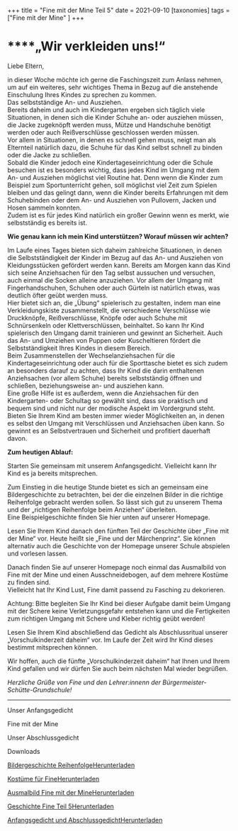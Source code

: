 +++
title = "Fine mit der Mine Teil 5"
date = 2021-09-10
[taxonomies]
tags = ["Fine mit der Mine" ]
+++

# ****„Wir verkleiden uns!“**[](http://www.volksschule-partenkirchen.de/downloads/Vorschulprojekt_Videos/Elterninformation%204%20Vorschulkinderzeit%20daheim.pdf)**

Liebe Eltern,

in dieser Woche möchte ich gerne die Faschingszeit zum Anlass nehmen, um auf ein weiteres, sehr wichtiges Thema in Bezug auf die anstehende Einschulung Ihres Kindes zu sprechen zu kommen.  
Das selbstständige An- und Ausziehen.  
Bereits daheim und auch im Kindergarten ergeben sich täglich viele Situationen, in denen sich die Kinder Schuhe an- oder ausziehen müssen, die Jacke zugeknöpft werden muss, Mütze und Handschuhe benötigt werden oder auch Reißverschlüsse geschlossen werden müssen.  
Vor allem in Situationen, in denen es schnell gehen muss, neigt man als Elternteil natürlich dazu, die Schuhe für das Kind selbst schnell zu binden oder die Jacke zu schließen.  
Sobald die Kinder jedoch eine Kindertageseinrichtung oder die Schule besuchen ist es besonders wichtig, dass jedes Kind im Umgang mit dem An- und Ausziehen möglichst viel Routine hat. Denn wenn die Kinder zum Beispiel zum Sportunterricht gehen, soll möglichst viel Zeit zum Spielen bleiben und das gelingt dann, wenn die Kinder bereits Erfahrungen mit dem Schuhebinden oder dem An- und Ausziehen von Pullovern, Jacken und Hosen sammeln konnten.  
Zudem ist es für jedes Kind natürlich ein großer Gewinn wenn es merkt, wie selbstständig es bereits ist.

**Wie genau kann ich mein Kind unterstützen? Worauf müssen wir achten?**

Im Laufe eines Tages bieten sich daheim zahlreiche Situationen, in denen die Selbstständigkeit der Kinder im Bezug auf das An- und Ausziehen von Kleidungsstücken gefördert werden kann. Bereits am Morgen kann das Kind sich seine Anziehsachen für den Tag selbst aussuchen und versuchen, auch einmal die Socken alleine anzuziehen. Vor allem der Umgang mit Fingerhandschuhen, Schuhen oder auch Gürteln ist natürlich etwas, was deutlich öfter geübt werden muss.  
Hier bietet sich an, die „Übung“ spielerisch zu gestalten, indem man eine Verkleidungskiste zusammenstellt, die verschiedene Verschlüsse wie Druckknöpfe, Reißverschlüsse, Knöpfe oder auch Schuhe mit Schnürsenkeln oder Klettverschlüssen, beinhaltet. So kann Ihr Kind spielerisch den Umgang damit trainieren und gewinnt an Sicherheit. Auch das An- und Umziehen von Puppen oder Kuscheltieren fördert die Selbstständigkeit Ihres Kindes in diesem Bereich.  
Beim Zusammenstellen der Wechselanziehsachen für die Kindertageseinrichtung oder auch für die Sporttasche bietet es sich zudem an besonders darauf zu achten, dass Ihr Kind die darin enthaltenen Anziehsachen (vor allem Schuhe) bereits selbstständig öffnen und schließen, beziehungsweise an- und ausziehen kann.  
Eine große Hilfe ist es außerdem, wenn die Anziehsachen für den Kindergarten- oder Schultag so gewählt sind, dass sie praktisch und bequem sind und nicht nur der modische Aspekt im Vordergrund steht.  
Bieten Sie Ihrem Kind am besten immer wieder Möglichkeiten an, in denen es selbst den Umgang mit Verschlüssen und Anziehsachen üben kann. So gewinnt es an Selbstvertrauen und Sicherheit und profitiert dauerhaft davon.

**Zum heutigen Ablauf:**

Starten Sie gemeinsam mit unserem Anfangsgedicht. Vielleicht kann Ihr Kind es ja bereits mitsprechen.  
  
Zum Einstieg in die heutige Stunde bietet es sich an gemeinsam eine Bildergeschichte zu betrachten, bei der die einzelnen Bilder in die richtige Reihenfolge gebracht werden sollen. So lässt sich gut zu unserem Thema und der „richtigen Reihenfolge beim Anziehen“ überleiten.  
Eine Beispielgeschichte finden Sie hier unten auf unserer Homepage.  
  
Lesen Sie Ihrem Kind danach den fünften Teil der Geschichte über „Fine mit der Mine“ vor. Heute heißt sie „Fine und der Märchenprinz“. Sie können alternativ auch die Geschichte von der Homepage unserer Schule abspielen und vorlesen lassen.  
  
Danach finden Sie auf unserer Homepage noch einmal das Ausmalbild von Fine mit der Mine und einen Ausschneidebogen, auf dem mehrere Kostüme zu finden sind.  
Vielleicht hat Ihr Kind Lust, Fine damit passend zu Fasching zu dekorieren.  
  
Achtung: Bitte begleiten Sie Ihr Kind bei dieser Aufgabe damit beim Umgang mit der Schere keine Verletzungsgefahr entstehen kann und die Fertigkeiten zum richtigen Umgang mit Schere und Kleber richtig geübt werden!  
  
Lesen Sie Ihrem Kind abschließend das Gedicht als Abschlussritual unserer „Vorschulkinderzeit daheim“ vor. Im Laufe der Zeit wird Ihr Kind dieses bestimmt mitsprechen können.

Wir hoffen, auch die fünfte „Vorschulkinderzeit daheim“ hat Ihnen und Ihrem Kind gefallen und wir dürfen Sie auch beim nächsten Mal wieder begrüßen.

_Herzliche Grüße von Fine und den Lehrer:innenn der Bürgermeister-Schütte-Grundschule!_

* * *

Unser Anfangsgedicht

Fine mit der Mine

Unser Abschlussgedicht

Downloads

[Bildergeschichte Reihenfolge](https://volksschule-partenkirchen.de/wp-content/uploads/Bildergeschichte-Reihenfolge.pdf)[Herunterladen](https://volksschule-partenkirchen.de/wp-content/uploads/Bildergeschichte-Reihenfolge.pdf)

[Kostüme für Fine](https://volksschule-partenkirchen.de/wp-content/uploads/Kostüme-für-Fine.pdf)[Herunterladen](https://volksschule-partenkirchen.de/wp-content/uploads/Kostüme-für-Fine.pdf)

[Ausmalbild Fine mit der Mine](https://volksschule-partenkirchen.de/wp-content/uploads/2021/03/Ausmalbild-Fine-mit-der-Mine.pdf)[Herunterladen](https://volksschule-partenkirchen.de/wp-content/uploads/2021/03/Ausmalbild-Fine-mit-der-Mine.pdf)

[Geschichte Fine Teil 5](https://volksschule-partenkirchen.de/wp-content/uploads/Geschichte-Fine-Teil-5.pdf)[Herunterladen](https://volksschule-partenkirchen.de/wp-content/uploads/Geschichte-Fine-Teil-5.pdf)

[Anfangsgedicht und Abschlussgedicht](https://volksschule-partenkirchen.de/wp-content/uploads/Anfangsgedicht-und-Abschlussgedicht.pdf)[Herunterladen](https://volksschule-partenkirchen.de/wp-content/uploads/Anfangsgedicht-und-Abschlussgedicht.pdf)
